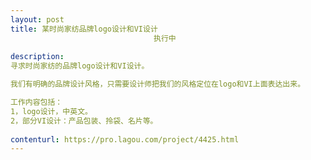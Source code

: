 ```yaml
---                
layout: post       
title: 某时尚家纺品牌logo设计和VI设计
                                执行中
           
description: 
寻求时尚家纺的品牌logo设计和VI设计。

我们有明确的品牌设计风格，只需要设计师把我们的风格定位在logo和VI上面表达出来。

工作内容包括：
1，logo设计，中英文。
2，部分VI设计：产品包装、拎袋、名片等。
     
contenturl: https://pro.lagou.com/project/4425.html      
---                 
```

